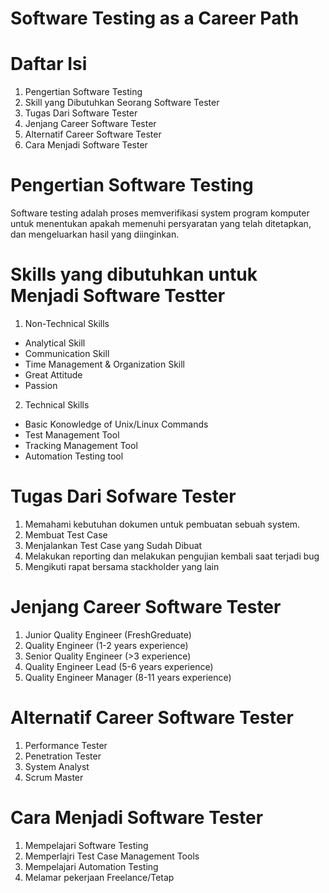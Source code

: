 # **Software Testing as a Career Path**
# Daftar Isi
1. Pengertian Software Testing
2. Skill yang Dibutuhkan Seorang Software Tester
3. Tugas Dari Software Tester
4. Jenjang Career Software Tester
5. Alternatif Career Software Tester
6. Cara Menjadi Software Tester
# Pengertian Software Testing
Software testing adalah proses memverifikasi system program komputer untuk menentukan apakah memenuhi persyaratan yang telah ditetapkan, dan mengeluarkan hasil yang diinginkan.
# Skills yang dibutuhkan untuk Menjadi Software Testter
1. Non-Technical Skills
* Analytical Skill
* Communication Skill
* Time Management & Organization Skill
* Great Attitude
* Passion
2. Technical Skills
* Basic Konowledge of Unix/Linux Commands
* Test Management Tool
* Tracking Management Tool
* Automation Testing tool
# Tugas Dari Sofware Tester
1. Memahami kebutuhan dokumen untuk pembuatan sebuah system.
2. Membuat Test Case
3. Menjalankan Test Case yang Sudah Dibuat
4. Melakukan reporting dan melakukan pengujian kembali saat terjadi bug
5. Mengikuti rapat bersama stackholder yang lain
# Jenjang Career Software Tester
1. Junior Quality Engineer (FreshGreduate)
2. Quality Engineer (1-2 years experience)
3. Senior Quality Engineer (>3 experience)
4. Quality Engineer Lead (5-6 years experience)
5. Quality Engineer Manager (8-11 years experience)
# Alternatif Career Software Tester
1. Performance Tester
2. Penetration Tester
3. System Analyst
4. Scrum Master
# Cara Menjadi Software Tester
1. Mempelajari Software Testing
2. Memperlajri Test Case Management Tools
3. Mempelajari Automation Testing
4. Melamar pekerjaan Freelance/Tetap